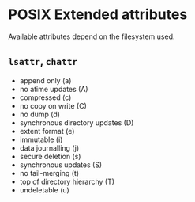 # POSIX Extended attributes

Available attributes depend on the filesystem used.

## `lsattr`, `chattr`

* append only (a)
* no atime updates (A)
* compressed  (c)
* no  copy  on write (C)
* no dump (d)
* synchronous directory updates (D)
* extent format (e)
* immutable (i)
* data journalling (j)
* secure deletion (s)
* synchronous updates (S)
* no tail-merging (t)
* top of directory hierarchy (T)
* undeletable (u)
